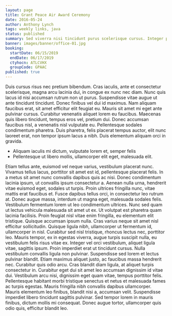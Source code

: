 ```yaml
---
layout: page
title: Grant Peace Air Award Ceremony
date: 2016-05-24
author: Anthony Lynch
tags: weekly links, java
status: published
summary: Sed viverra nisi tincidunt purus scelerisque cursus. Integer porta pharetra.
banner: images/banner/office-01.jpg
booking:
  startDate: 06/15/2019
  endDate: 06/17/2019
  ctyhocn: ATLCVHX
  groupCode: GPAAC
published: true
---
```

Duis cursus risus nec pretium bibendum. Cras iaculis, ante et consectetur scelerisque, magna arcu lacinia dui, in congue ex nunc nec diam. Nunc quis lacus id nisi accumsan rutrum non ut purus. Suspendisse vitae augue ut ante tincidunt tincidunt. Donec finibus vel dui id maximus. Nam aliquam faucibus erat, sit amet efficitur elit feugiat eu. Mauris sit amet mi eget ante pulvinar cursus. Curabitur venenatis aliquet lorem eu faucibus. Maecenas quis libero tincidunt, tempus eros vel, pretium dui. Donec accumsan faucibus nisl, a venenatis nisl vulputate eu. Pellentesque sodales condimentum pharetra. Duis pharetra, felis placerat tempus auctor, elit nunc laoreet erat, non tempor ipsum lacus a nibh. Duis elementum aliquam orci in gravida.

* Aliquam iaculis mi dictum, vulputate lorem et, semper felis
* Pellentesque ut libero mollis, ullamcorper elit eget, malesuada elit.

Etiam tellus ante, euismod vel neque varius, vestibulum placerat nunc. Vivamus tellus lacus, porttitor sit amet est id, pellentesque placerat felis. In a metus sit amet nunc convallis dapibus quis ac nisi. Donec condimentum lacinia ipsum, ut convallis ipsum consectetur a. Aenean nulla urna, hendrerit vitae euismod eget, sodales ut turpis. Proin ultrices fringilla nunc, vitae mattis erat faucibus et. Fusce dapibus tellus orci, in consectetur leo rutrum at. Donec augue massa, interdum ut magna eget, malesuada sodales felis. Vestibulum fermentum lorem ut leo condimentum ultrices. Nunc sed quam ut lectus vehicula malesuada sit amet ut ex. Ut volutpat est pharetra quam lacinia facilisis. Proin feugiat nisl vitae enim fringilla, eu elementum elit tristique. Quisque accumsan ipsum nulla. Cras varius neque sit amet nisl efficitur sollicitudin. Quisque ligula nibh, ullamcorper ut fermentum id, ullamcorper in nisl. Curabitur sed nisl tristique, rhoncus lectus nec, porttitor leo.
Mauris tempor, ex in egestas viverra, augue turpis suscipit nulla, eu vestibulum felis risus vitae ex. Integer vel orci vestibulum, aliquet ligula vitae, sagittis ipsum. Proin imperdiet erat ut tincidunt cursus. Nulla vestibulum convallis ligula non pulvinar. Suspendisse sed lorem et lectus pulvinar blandit. Etiam maximus aliquet justo, ac faucibus massa hendrerit nec. Curabitur quis odio arcu. Cras blandit diam ligula, at aliquet turpis consectetur in. Curabitur eget dui sit amet leo accumsan dignissim id vitae dui. Vestibulum arcu nisi, dignissim eget quam vitae, tempus porttitor felis. Pellentesque habitant morbi tristique senectus et netus et malesuada fames ac turpis egestas. Mauris fringilla nibh convallis dapibus ullamcorper. Mauris elementum leo finibus, blandit nisi a, accumsan velit. Suspendisse imperdiet libero tincidunt sagittis pulvinar. Sed tempor lorem in mauris finibus, dictum mollis mi consequat. Donec augue tortor, ullamcorper quis odio quis, efficitur blandit leo.
